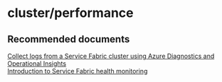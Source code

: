 <properties
	pageTitle="cluster/performance"
	description="cluster/performance"
	service="microsoft.servicefabric"
	resource="clusters"
	authors="aashu"
	displayOrder=""
	selfHelpType="generic"
	supportTopicIds="32449693"
	resourceTags=""
	productPesIds="15842"
	cloudEnvironments="public"
/>

# cluster/performance

## **Recommended documents**
[Collect logs from a Service Fabric cluster using Azure Diagnostics and Operational Insights](https://azure.microsoft.com/documentation/articles/service-fabric-diagnostics-how-to-setup-wad-operational-insights/)<br>
[Introduction to Service Fabric health monitoring](https://azure.microsoft.com/documentation/articles/service-fabric-health-introduction/)
